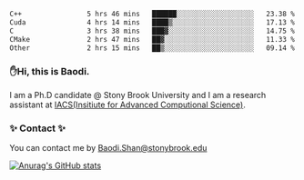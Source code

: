 <!--START_SECTION:waka-->

```txt
C++                5 hrs 46 mins   ██████░░░░░░░░░░░░░░░░░░░   23.38 %
Cuda               4 hrs 14 mins   ████▒░░░░░░░░░░░░░░░░░░░░   17.13 %
C                  3 hrs 38 mins   ███▓░░░░░░░░░░░░░░░░░░░░░   14.75 %
CMake              2 hrs 47 mins   ██▓░░░░░░░░░░░░░░░░░░░░░░   11.33 %
Other              2 hrs 15 mins   ██▒░░░░░░░░░░░░░░░░░░░░░░   09.14 %
```

<!--END_SECTION:waka-->

### ✋Hi, this is Baodi. 

I am a Ph.D candidate @ Stony Brook University and I am a research assistant at [IACS(Insitiute for Advanced Computional Science)](https://iacs.stonybrook.edu/).

### ✨ Contact ✨

You can contact me by [Baodi.Shan@stonybrook.edu](mailto:Baodi.Shan@stonybrook.edu)

[![Anurag's GitHub stats](https://github-readme-stats.vercel.app/api?username=lwshanbd&theme=jolly&show_icons=true&count_private=true&include_all_commits=true)](https://github.com/anuraghazra/github-readme-stats)



<!--
**lwshanbd/lwshanbd** is a ✨ _special_ ✨ repository because its `README.md` (this file) appears on your GitHub profile.

Here are some ideas to get you started:

- 🔭 I’m currently working on ...
- 🌱 I’m currently learning ...
- 👯 I’m looking to collaborate on ...
- 🤔 I’m looking for help with ...
- 💬 Ask me about ...
- 📫 How to reach me: ...
- 😄 Pronouns: ...
- ⚡ Fun fact: ...
-->
